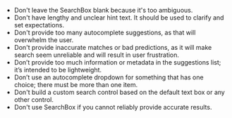 - Don't leave the SearchBox blank because it's too ambiguous.
- Don't have lengthy and unclear hint text. It should be used to clarify and set expectations.
- Don't provide too many autocomplete suggestions, as that will overwhelm the user.
- Don't provide inaccurate matches or bad predictions, as it will make search seem unreliable and will result in user frustration.
- Don’t provide too much information or metadata in the suggestions list; it’s intended to be lightweight.
- Don’t use an autocomplete dropdown for something that has one choice; there must be more than one item.
- Don't build a custom search control based on the default text box or any other control.
- Don't use SearchBox if you cannot reliably provide accurate results.
